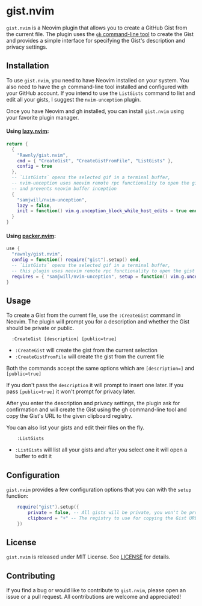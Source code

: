 # gist.nvim

`gist.nvim` is a Neovim plugin that allows you to create a GitHub Gist from the current file.
The plugin uses the [`gh` command-line tool](https://cli.github.com/) to create the Gist and provides a simple interface for specifying the Gist's description and privacy settings.

## Installation

To use `gist.nvim`, you need to have Neovim installed on your system.
You also need to have the `gh` command-line tool installed and configured with your GitHub account.
If you intend to use the `ListGists` command to list and edit all your gists, I suggest the `nvim-unception` plugin.

Once you have Neovim and gh installed, you can install `gist.nvim` using your favorite plugin manager.

#### Using [lazy.nvim](https://github.com/folke/lazy.nvim):
```lua
return {
  {
    "Rawnly/gist.nvim",
    cmd = { "CreateGist", "CreateGistFromFile", "ListGists" },
    config = true
  },
  -- `ListGists` opens the selected gif in a terminal buffer,
  -- nvim-unception uses neovim remote rpc functionality to open the gist in an actual buffer
  -- and prevents neovim buffer inception
  {
    "samjwill/nvim-unception",
    lazy = false,
    init = function() vim.g.unception_block_while_host_edits = true end
  }
}
```
#### Using [packer.nvim](https://github.com/wbthomason/packer.nvim):
```lua
use {
  "rawnly/gist.nvim",
  config = function() require("gist").setup() end,
  -- `ListGists` opens the selected gif in a terminal buffer,
  -- this plugin uses neovim remote rpc functionality to open the gist in an actual buffer and not have buffer inception
  requires = { "samjwill/nvim-unception", setup = function() vim.g.unception_block_while_host_edits = true end }
}
```

## Usage

To create a Gist from the current file, use the `:CreateGist` command in Neovim.
The plugin will prompt you for a description and whether the Gist should be private or public.

```vim
  :CreateGist [description] [public=true]
```

- `:CreateGist` will create the gist from the current selection
- `:CreateGistFromFile` will create the gist from the current file

Both the commands accept the same options which are `[description=]` and `[public=true]`

If you don't pass the `description` it will prompt to insert one later.
If you pass `[public=true]` it won't prompt for privacy later.

After you enter the description and privacy settings, the plugin ask for confirmation and will create the Gist using the gh command-line tool and copy the Gist's URL to the given clipboard registry.

You can also list your gists and edit their files on the fly.
```vim
    :ListGists
```
- `:ListGists` will list all your gists and after you select one it will open a buffer to edit it

## Configuration

`gist.nvim` provides a few configuration options that you can with the `setup` function:

```lua
    require("gist").setup({
        private = false, -- All gists will be private, you won't be prompted again
        clipboard = "+" -- The registry to use for copying the Gist URL
    })
```

## License

`gist.nvim` is released under MIT License. See [LICENSE](/LICENSE.md) for details.

## Contributing

If you find a bug or would like to contribute to `gist.nvim`, please open an issue or a pull request.
All contributions are welcome and appreciated!
